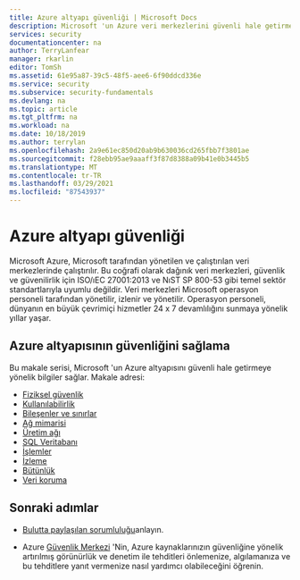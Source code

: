 ```yaml
---
title: Azure altyapı güvenliği | Microsoft Docs
description: Microsoft 'un Azure veri merkezlerini güvenli hale getirmek için nasıl çalıştığını öğrenin. Veri merkezleri Microsoft operasyon personeli tarafından yönetilir, izlenir ve yönetilir.
services: security
documentationcenter: na
author: TerryLanfear
manager: rkarlin
editor: TomSh
ms.assetid: 61e95a87-39c5-48f5-aee6-6f90ddcd336e
ms.service: security
ms.subservice: security-fundamentals
ms.devlang: na
ms.topic: article
ms.tgt_pltfrm: na
ms.workload: na
ms.date: 10/18/2019
ms.author: terrylan
ms.openlocfilehash: 2a9e61ec850d20ab9b630036cd265fbb7f3801ae
ms.sourcegitcommit: f28ebb95ae9aaaff3f87d8388a09b41e0b3445b5
ms.translationtype: MT
ms.contentlocale: tr-TR
ms.lasthandoff: 03/29/2021
ms.locfileid: "87543937"
---
```

# <a name="azure-infrastructure-security"></a>Azure altyapı güvenliği
Microsoft Azure, Microsoft tarafından yönetilen ve çalıştırılan veri merkezlerinde çalıştırılır. Bu coğrafi olarak dağınık veri merkezleri, güvenlik ve güvenilirlik için ISO/ıEC 27001:2013 ve NıST SP 800-53 gibi temel sektör standartlarıyla uyumlu değildir. Veri merkezleri Microsoft operasyon personeli tarafından yönetilir, izlenir ve yönetilir. Operasyon personeli, dünyanın en büyük çevrimiçi hizmetler 24 x 7 devamlılığını sunmaya yönelik yıllar yaşar.

## <a name="securing-the-azure-infrastructure"></a>Azure altyapısının güvenliğini sağlama
Bu makale serisi, Microsoft 'un Azure altyapısını güvenli hale getirmeye yönelik bilgiler sağlar. Makale adresi:

- [Fiziksel güvenlik](physical-security.md)
- [Kullanılabilirlik](infrastructure-availability.md)
- [Bileşenler ve sınırlar](infrastructure-components.md)
- [Ağ mimarisi](infrastructure-network.md)
- [Üretim ağı](production-network.md)
- [SQL Veritabanı](infrastructure-sql.md)
- [İşlemler](infrastructure-operations.md)
- [İzleme](infrastructure-monitoring.md)
- [Bütünlük](infrastructure-integrity.md)
- [Veri koruma](protection-customer-data.md)

## <a name="next-steps"></a>Sonraki adımlar

- [Bulutta paylaşılan sorumluluğu](shared-responsibility.md)anlayın.

- Azure [Güvenlik Merkezi](https://azure.microsoft.com/services/security-center/) 'Nin, Azure kaynaklarınızın güvenliğine yönelik artırılmış görünürlük ve denetim ile tehditleri önlemenize, algılamanıza ve bu tehditlere yanıt vermenize nasıl yardımcı olabileceğini öğrenin.
